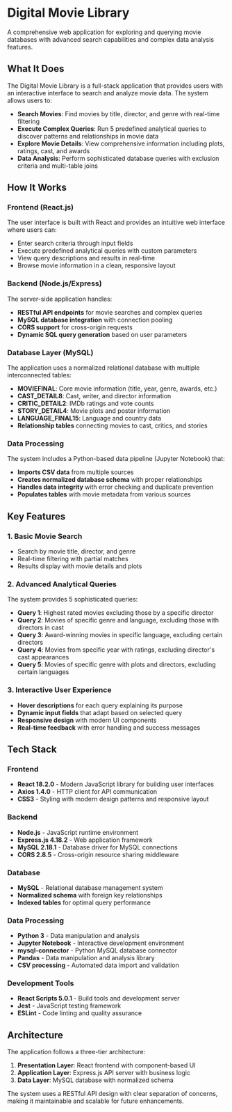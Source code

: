 # Digital Movie Library

A comprehensive web application for exploring and querying movie databases with advanced search capabilities and complex data analysis features.

## What It Does

The Digital Movie Library is a full-stack application that provides users with an interactive interface to search and analyze movie data. The system allows users to:

- **Search Movies**: Find movies by title, director, and genre with real-time filtering
- **Execute Complex Queries**: Run 5 predefined analytical queries to discover patterns and relationships in movie data
- **Explore Movie Details**: View comprehensive information including plots, ratings, cast, and awards
- **Data Analysis**: Perform sophisticated database queries with exclusion criteria and multi-table joins

## How It Works

### Frontend (React.js)
The user interface is built with React and provides an intuitive web interface where users can:
- Enter search criteria through input fields
- Execute predefined analytical queries with custom parameters
- View query descriptions and results in real-time
- Browse movie information in a clean, responsive layout

### Backend (Node.js/Express)
The server-side application handles:
- **RESTful API endpoints** for movie searches and complex queries
- **MySQL database integration** with connection pooling
- **CORS support** for cross-origin requests
- **Dynamic SQL query generation** based on user parameters

### Database Layer (MySQL)
The application uses a normalized relational database with multiple interconnected tables:
- **MOVIEFINAL**: Core movie information (title, year, genre, awards, etc.)
- **CAST_DETAIL8**: Cast, writer, and director information
- **CRITIC_DETAIL2**: IMDb ratings and vote counts
- **STORY_DETAIL4**: Movie plots and poster information
- **LANGUAGE_FINAL15**: Language and country data
- **Relationship tables** connecting movies to cast, critics, and stories

### Data Processing
The system includes a Python-based data pipeline (Jupyter Notebook) that:
- **Imports CSV data** from multiple sources
- **Creates normalized database schema** with proper relationships
- **Handles data integrity** with error checking and duplicate prevention
- **Populates tables** with movie metadata from various sources

## Key Features

### 1. Basic Movie Search
- Search by movie title, director, and genre
- Real-time filtering with partial matches
- Results display with movie details and plots

### 2. Advanced Analytical Queries
The system provides 5 sophisticated queries:

- **Query 1**: Highest rated movies excluding those by a specific director
- **Query 2**: Movies of specific genre and language, excluding those with directors in cast
- **Query 3**: Award-winning movies in specific language, excluding certain directors
- **Query 4**: Movies from specific year with ratings, excluding director's cast appearances
- **Query 5**: Movies of specific genre with plots and directors, excluding certain languages

### 3. Interactive User Experience
- **Hover descriptions** for each query explaining its purpose
- **Dynamic input fields** that adapt based on selected query
- **Responsive design** with modern UI components
- **Real-time feedback** with error handling and success messages

## Tech Stack

### Frontend
- **React 18.2.0** - Modern JavaScript library for building user interfaces
- **Axios 1.4.0** - HTTP client for API communication
- **CSS3** - Styling with modern design patterns and responsive layout

### Backend
- **Node.js** - JavaScript runtime environment
- **Express.js 4.18.2** - Web application framework
- **MySQL 2.18.1** - Database driver for MySQL connections
- **CORS 2.8.5** - Cross-origin resource sharing middleware

### Database
- **MySQL** - Relational database management system
- **Normalized schema** with foreign key relationships
- **Indexed tables** for optimal query performance

### Data Processing
- **Python 3** - Data manipulation and analysis
- **Jupyter Notebook** - Interactive development environment
- **mysql-connector** - Python MySQL database connector
- **Pandas** - Data manipulation and analysis library
- **CSV processing** - Automated data import and validation

### Development Tools
- **React Scripts 5.0.1** - Build tools and development server
- **Jest** - JavaScript testing framework
- **ESLint** - Code linting and quality assurance

## Architecture

The application follows a three-tier architecture:

1. **Presentation Layer**: React frontend with component-based UI
2. **Application Layer**: Express.js API server with business logic
3. **Data Layer**: MySQL database with normalized schema

The system uses a RESTful API design with clear separation of concerns, making it maintainable and scalable for future enhancements.
